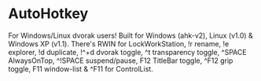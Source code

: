 # AutoHotkey
For Windows/Linux dvorak users! Built for Windows (ahk-v2), Linux (v1.0) &amp; Windows XP (v1.1).  There's RWIN for LockWorkStation, !r rename, !e explorer, !d duplicate, !^+d dvorak toggle, ^t transparency toggle, ^SPACE AlwaysOnTop, ^!SPACE suspend/pause, F12 TitleBar toggle, ^F12 grip toggle, F11 window-list &amp; ^F11 for ControlList.
